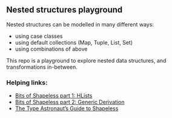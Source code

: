 

## Nested structures playground

Nested structures can be modelled in many different ways:
  * using case classes
  * using default collections (Map, Tuple, List, Set)
  * using combinations of above


This repo is a playground to explore nested data structures, and transformations in-between.

### Helping links:
  * [Bits of Shapeless part 1: HLists](http://enear.github.io/2016/04/05/bits-shapeless-1-hlists/)
  * [Bits of Shapeless part 2: Generic Derivation](http://enear.github.io/2016/09/27/bits-of-shapeless-2/)
  * [The Type Astronaut’s Guide to Shapeless](https://books.underscore.io/shapeless-guide/shapeless-guide.html)